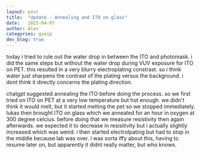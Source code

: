 ```yaml
---
layout: post
title:  "Update - Annealing and ITO on glass"
date:   2025-04-07
author: Alex
categories: gseip
dev_blog: true
---
```


today i tried to rule out the water drop in between the ITO and photomask. i did the same steps but without the water drop during VUV exposure for ITO on PET. this resulted in a very blurry electroplating constrast. so i think water just sharpens the contrast of the plating versus the background. i dont think it directly concerns the plating direction. 

chatgpt suggested annealing the ITO before doing the process. so we first tried on ITO on PET at a very low temperature but hot enough. we didn't think it would melt, but it started melting the pet so we stopped immediately. lukas then brought ITO on glass which we annealed for an hour in oxygen at 300 degree celcius. before doing that we measure resistivity then again afterwards. we expected it to decrease in resisitivity but i actually slightly increased which was weird. i then started electrolpating but had to stop in the middle because lab was over. i was sorta iffy about this, having to resume later on, but apparently it didnt really matter, but who knows. 